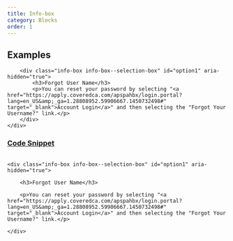 ```yaml
---
title: Info-box
category: Blocks
order: 1
---
```


## Examples

<div class="row margin-top-65--desktop">
	<div class="col-md-12">

        <div class="info-box info-box--selection-box" id="option1" aria-hidden="true">
            <h3>Forgot User Name</h3>
            <p>You can reset your password by selecting "<a href="https://apply.coveredca.com/apspahbx/login.portal?lang=en_US&amp;_ga=1.28808952.59906667.1450732498#" target="_blank">Account Login</a>" and then selecting the "Forgot Your Username?" link.</p>
        </div>
	</div>
</div>


<div class="expandable expandable--fa">
	<div class="expandable__trigger">
		<span class="fa fa-plus-circle expandable__glyph"> </span>
		<h3 class="expandable__heading"><a class="expandable__link" href="#" aria-expanded="false">Code Snippet</a></h3>
	</div>
	<div class="expandable__target">
		<pre style="width:100%;overflow: auto;">
			<code class="hljs xml">
&lt;div class="info-box info-box--selection-box" id="option1" aria-hidden="true"&gt;<br />
    &lt;h3&gt;Forgot User Name&lt;/h3&gt;<br />
    &lt;p&gt;You can reset your password by selecting "&lt;a href="https://apply.coveredca.com/apspahbx/login.portal?lang=en_US&amp;amp;_ga=1.28808952.59906667.1450732498#" target="_blank"&gt;Account Login&lt;/a&gt;" and then selecting the "Forgot Your Username?" link.&lt;/p&gt;<br />
&lt;/div&gt;
			</code>
		</pre>
	</div>
</div>

